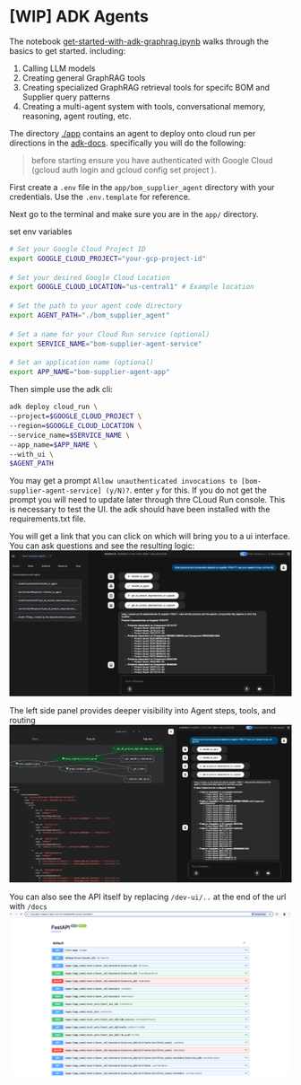 # [WIP] ADK Agents

The notebook [get-started-with-adk-graphrag.ipynb](get-started-with-adk-graphrag.ipynb) walks through the basics to get started. including:
1. Calling LLM models
2. Creating general GraphRAG tools
3. Creating specialized GraphRAG retrieval tools for specifc BOM and Supplier query patterns
4. Creating a multi-agent system with tools, conversational memory, reasoning, agent routing, etc. 

The directory [./app](./app) contains an agent to deploy onto cloud run per directions in the [adk-docs](https://google.github.io/adk-docs/deploy/cloud-run/).
specifically you will do the following:

> before starting ensure you have authenticated with Google Cloud (gcloud auth login and gcloud config set project <your-project-id>).

First create a `.env` file in the `app/bom_supplier_agent` directory with your credentials. Use the `.env.template` for reference.

Next go to the terminal and make sure you are in the `app/` directory. 

set env variables
```bash
# Set your Google Cloud Project ID
export GOOGLE_CLOUD_PROJECT="your-gcp-project-id"

# Set your desired Google Cloud Location
export GOOGLE_CLOUD_LOCATION="us-central1" # Example location

# Set the path to your agent code directory
export AGENT_PATH="./bom_supplier_agent" 

# Set a name for your Cloud Run service (optional)
export SERVICE_NAME="bom-supplier-agent-service"

# Set an application name (optional)
export APP_NAME="bom-supplier-agent-app"
```
Then simple use the adk cli:
```bash
adk deploy cloud_run \
--project=$GOOGLE_CLOUD_PROJECT \
--region=$GOOGLE_CLOUD_LOCATION \
--service_name=$SERVICE_NAME \
--app_name=$APP_NAME \
--with_ui \
$AGENT_PATH
```

You may get a prompt `Allow unauthenticated invocations to [bom-supplier-agent-service] (y/N)?`. enter `y` for this.  If you do not get the prompt you will need to update later through thre CLoud Run console.  This is necessary to test the UI. 
the adk should have been installed with the requirements.txt file. 

You will get a link that you can click on which will bring you to a ui interface.  You can ask questions and see the resulting logic:
![convo](img/convo.png)

The left side panel provides deeper visibility into Agent steps, tools, and routing
![convo-events](img/convo-with-agent-graph.png)

You can also see the API itself by replacing `/dev-ui/..` at the end of the url with `/docs`
![agent-api](img/api-docs.png)


